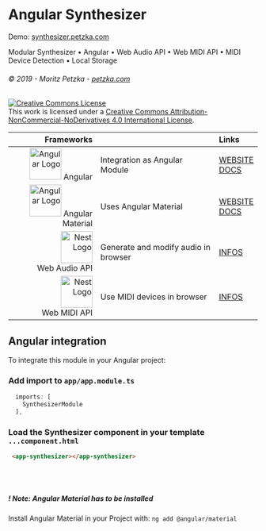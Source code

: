 # Angular Synthesizer
Demo: [synthesizer.petzka.com](http://synthesizer.petzka.com)

Modular Synthesizer • Angular • Web Audio API • Web MIDI API • MIDI Device Detection • Local Storage
###### *© 2019 - Moritz Petzka - [petzka.com](https://petzka.com/)*
<a rel="license" href="http://creativecommons.org/licenses/by-nc-nd/4.0/"><img alt="Creative Commons License" style="border-width:0" src="https://i.creativecommons.org/l/by-nc-nd/4.0/88x31.png" /></a><br />This work is licensed under a <a rel="license" href="http://creativecommons.org/licenses/by-nc-nd/4.0/">Creative Commons Attribution-NonCommercial-NoDerivatives 4.0 International License</a>.

| Frameworks |  | Links |
|    ---:| :---          | :---         |
| <img src="https://angular.io/assets/images/logos/angular/angular.svg" height="64"  alt="Angular Logo" /> Angular | Integration as Angular Module | [WEBSITE](https://angular.io) <br> [DOCS](https://angular.io/docs)|
| <img src="https://material.angular.io/assets/img/angular-material-logo.svg" height="64"  alt="Angular Logo" /> Angular Material  | Uses Angular Material | [WEBSITE](https://material.angular.io/) <br> [DOCS](https://material.angular.io/guide/getting-started)|
| <img src="https://upload.wikimedia.org/wikipedia/commons/thumb/e/ed/W3C%C2%AE_Icon.svg/1200px-W3C%C2%AE_Icon.svg.png" height="64" alt="Nest Logo" /><br> Web Audio API | Generate and modify audio in browser | [INFOS](https://www.w3.org/TR/webaudio/)|
| <img src="https://upload.wikimedia.org/wikipedia/commons/thumb/e/ed/W3C%C2%AE_Icon.svg/1200px-W3C%C2%AE_Icon.svg.png" height="64" alt="Nest Logo" /><br> Web MIDI API | Use MIDI devices in browser | [INFOS](https://www.w3.org/TR/webmidi/)|


## Angular integration
To integrate this module in your Angular project:
### Add import to `app/app.module.ts`


```javascript
  imports: [
    SynthesizerModule
  ],
```

### Load the Synthesizer component in your template `...component.html`
```html
 <app-synthesizer></app-synthesizer>
```
<br><br>
##### ! Note: Angular Material has to be installed
Install Angular Material in your Project with:
`ng add @angular/material`
